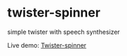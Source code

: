 # twister-spinner

simple twister with speech synthesizer

Live demo: [Twister-spinner](http://twister.jakubemfoto.pl)
